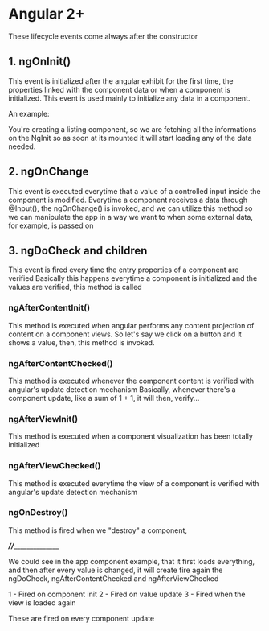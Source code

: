 # Angular 2+

These lifecycle events come always after the constructor

## 1. ngOnInit()

This event is initialized after the angular exhibit for the first time, the properties linked with the component data
or when a component is initialized.
This event is used mainly to initialize any data in a component.

An example:

You're creating a listing component, so we are fetching all the informations on the NgInit so as soon at its mounted
it will start loading any of the data needed.

## 2. ngOnChange

This event is executed everytime that a value of a controlled input inside the component is modified.
Everytime a component receives a data through @Input(), the ngOnChange() is invoked, and we can utilize this method so
we can manipulate the app in a way we want to when some external data, for example, is passed on


## 3. ngDoCheck and children

  This event is fired every time the entry properties  of a component are verified
  Basically this happens everytime a component is initialized and the values are verified, this method is called

  ### ngAfterContentInit()

  This method is executed when angular performs any content projection of content on a  component views.
  So let's say we click on a button and it shows a value, then, this method is invoked.

  ### ngAfterContentChecked()

  This method is executed whenever the component content is verified with angular's update detection mechanism
  Basically, whenever there's a component update, like a sum of 1 + 1, it will then, verify...

  ### ngAfterViewInit()

  This method is executed when a component visualization has been totally initialized

  ### ngAfterViewChecked()

  This method is executed everytime the view of a component is verified with angular's update detection mechanism
  
  ### ngOnDestroy()

  This method is fired when we "destroy" a component, 


_____________________________________________//___________________________________________________________

We could see in the app component example, that it first loads everything, and then after every value is changed, it will
create fire again the ngDoCheck, ngAfterContentChecked and ngAfterViewChecked

1 - Fired on component init
2 - Fired on value update
3 - Fired when the view is loaded again

These are fired on every component update
